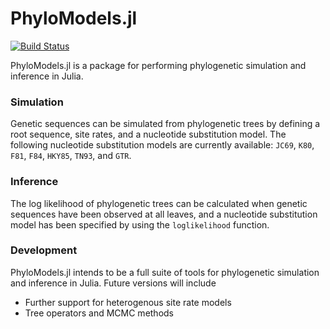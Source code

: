 # PhyloModels.jl

[![Build Status](https://travis-ci.org/jangevaare/PhyloModels.jl.svg?branch=master)](https://travis-ci.org/jangevaare/PhyloModels.jl)

PhyloModels.jl is a package for performing phylogenetic simulation and inference in Julia.


### Simulation
Genetic sequences can be simulated from phylogenetic trees by defining a root sequence, site rates, and a nucleotide substitution model. The following nucleotide substitution models are currently available: `JC69`, `K80`, `F81`, `F84`, `HKY85`, `TN93`, and `GTR`.


### Inference
The log likelihood of phylogenetic trees can be calculated when genetic sequences have been observed at all leaves, and a nucleotide substitution model has been specified by using the `loglikelihood` function.

### Development
PhyloModels.jl intends to be a full suite of tools for phylogenetic simulation and inference in Julia. Future versions will include
* Further support for heterogenous site rate models
* Tree operators and MCMC methods
